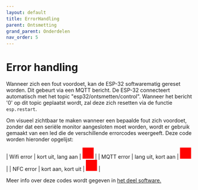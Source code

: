 ```yaml
---
layout: default
title: ErrorHandling
parent: Ontsmetting
grand_parent: Onderdelen
nav_order: 5
---
```


# Error handling

Wanneer zich een fout voordoet, kan de ESP-32 softwarematig gereset worden. Dit gebeurt via een MQTT bericht. De ESP-32 connecteert automatisch met het topic "esp32/ontsmetten/control". Wanneer het bericht '0' op dit topic geplaatst wordt, zal deze zich resetten via de functie `esp.restart`.

Om visueel zichtbaar te maken wanneer een bepaalde fout zich voordoet, zonder dat een seriële monitor aangesloten moet worden, wordt er gebruik gemaakt van een led die de verschillende errorcodes weergeeft. 
Deze code worden hieronder opgelijst:

| Wifi error     | kort uit, lang aan  | ![wifi gif](blink_wifi.gif) |
| MQTT error    | lang uit, kort aan    | ![mqtt gif](blink_mqtt.gif)     |
| NFC error     |    kort aan, kort uit    |     ![nfc gif](blink_nfc.gif)       | 


Meer info over deze codes wordt gegeven in [het deel software.](software.md)